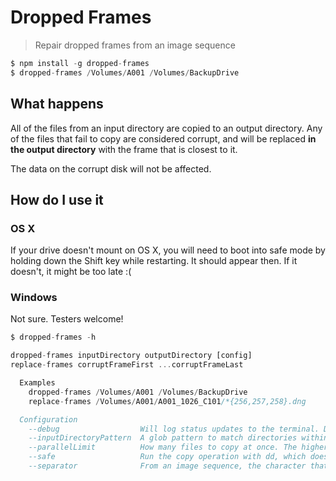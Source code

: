 # Dropped Frames
> Repair dropped frames from an image sequence

```js
$ npm install -g dropped-frames
$ dropped-frames /Volumes/A001 /Volumes/BackupDrive
```


## What happens

All of the files from an input directory are copied to an output directory. Any of the files that fail to copy are considered corrupt, and will be replaced **in the output directory** with the frame that is closest to it.

The data on the corrupt disk will not be affected.


## How do I use it

### OS X

If your drive doesn't mount on OS X, you will need to boot into safe mode by holding down the Shift key while restarting. It should appear then. If it doesn't, it might be too late :(

### Windows

Not sure. Testers welcome!

```js
$ dropped-frames -h

dropped-frames inputDirectory outputDirectory [config]
replace-frames corruptFrameFirst ...corruptFrameLast

  Examples
    dropped-frames /Volumes/A001 /Volumes/BackupDrive
    replace-frames /Volumes/A001/A001_1026_C101/*{256,257,258}.dng

  Configuration
    --debug                  Will log status updates to the terminal. Default: false
    --inputDirectoryPattern  A glob pattern to match directories within [inputDirectory]. Default: *
    --parallelLimit          How many files to copy at once. The higher, the riskier. Default: 3
    --safe                   Run the copy operation with dd, which does its own block replacement. Default: false
    --separator              From an image sequence, the character that separates the numeric increments. Default: _
```
